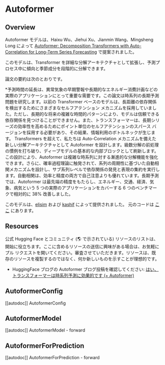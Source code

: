<!--Copyright 2023 The HuggingFace Team. All rights reserved.

Licensed under the Apache License, Version 2.0 (the "License"); you may not use this file except in compliance with
the License. You may obtain a copy of the License at

http://www.apache.org/licenses/LICENSE-2.0

Unless required by applicable law or agreed to in writing, software distributed under the License is distributed on
an "AS IS" BASIS, WITHOUT WARRANTIES OR CONDITIONS OF ANY KIND, either express or implied. See the License for the
specific language governing permissions and limitations under the License.

⚠️ Note that this file is in Markdown but contain specific syntax for our doc-builder (similar to MDX) that may not be
rendered properly in your Markdown viewer.

-->

# Autoformer

## Overview

Autoformer モデルは、Haixu Wu、Jiehui Xu、Jianmin Wang、Mingsheng Long によって [Autoformer: Decomposition Transformers with Auto-Correlation for Long-Term Series Forecasting](https://arxiv.org/abs/2106.13008) で提案されました。

このモデルは、Transformer を詳細な分解アーキテクチャとして拡張し、予測プロセス中に傾向と季節成分を段階的に分解できます。

論文の要約は次のとおりです。

*予測時間の延長は、異常気象の早期警報や長期的なエネルギー消費計画などの実際のアプリケーションにとって重要な需要です。この論文は時系列の長期予測問題を研究します。以前の Transformer ベースのモデルは、長距離の依存関係を検出するためにさまざまなセルフアテンション メカニズムを採用していました。ただし、長期的な将来の複雑な時間的パターンにより、モデルは信頼できる依存関係を見つけることができません。また、トランスフォーマーは、長期シリーズの効率性を高めるためにポイント単位のセルフアテンションのスパース バージョンを採用する必要があり、その結果、情報利用のボトルネックが生じます。 Transformers を超えて、私たちは Auto-Correlation メカニズムを備えた新しい分解アーキテクチャとして Autoformer を設計します。級数分解の前処理の慣例を打ち破り、ディープモデルの基本的な内部ブロックとして刷新します。この設計により、Autoformer は複雑な時系列に対する漸進的な分解機能を強化できます。さらに、確率過程理論に触発されて、系列の周期性に基づいた自動相関メカニズムを設計し、サブ系列レベルで依存関係の発見と表現の集約を実行します。自動相関は、効率と精度の両方で自己注意よりも優れています。長期予測では、Autoformer は最先端の精度をもたらし、エネルギー、交通、経済、気象、病気という 5 つの実際のアプリケーションをカバーする 6 つのベンチマークで相対的に 38% 改善しました。

このモデルは、[elisim](https://huggingface.co/elisim) および [kashif](https://huggingface.co/kashif) によって提供されました。
元のコードは [ここ](https://github.com/thuml/Autoformer) にあります。

## Resources

公式 Hugging Face とコミュニティ (🌎 で示されている) リソースのリストは、開始に役立ちます。ここに含めるリソースの送信に興味がある場合は、お気軽にプル リクエストを開いてください。審査させていただきます。リソースは、既存のリソースを複製するのではなく、何か新しいものを示すことが理想的です。

- HuggingFace ブログの Autoformer ブログ投稿を確認してください: [はい、トランスフォーマーは時系列予測に効果的です (+ Autoformer)](https://huggingface.co/blog/autoformer)

## AutoformerConfig

[[autodoc]] AutoformerConfig


## AutoformerModel

[[autodoc]] AutoformerModel
    - forward


## AutoformerForPrediction

[[autodoc]] AutoformerForPrediction
    - forward

